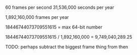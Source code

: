 60 frames per second
31,536,000 seconds per year

1,892,160,000 frames per year

18446744073709551615 = max 64-bit number

18446744073709551615 / 1,892,160,000 = 9,749,040,289.25 

TODO: perhaps subtract the biggest frame thing from then
